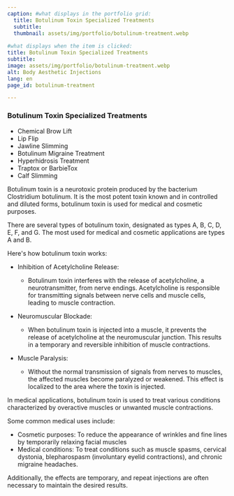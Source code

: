 ```yaml
---
caption: #what displays in the portfolio grid:
  title: Botulinum Toxin Specialized Treatments
  subtitle:  
  thumbnail: assets/img/portfolio/botulinum-treatment.webp
  
#what displays when the item is clicked:
title: Botulinum Toxin Specialized Treatments
subtitle: 
image: assets/img/portfolio/botulinum-treatment.webp
alt: Body Aesthetic Injections
lang: en
page_id: botulinum-treatment

---
```

### Botulinum Toxin Specialized Treatments
- Chemical Brow Lift
- Lip Flip
- Jawline Slimming
- Botulinum Migraine Treatment 
- Hyperhidrosis Treatment
- Traptox or BarbieTox
- Calf Slimming

Botulinum toxin is a neurotoxic protein produced by the bacterium Clostridium botulinum. It is the most potent toxin known and in controlled and diluted forms, botulinum toxin is used for medical and cosmetic purposes.  

There are several types of botulinum toxin, designated as types A, B, C, D, E, F, and G. The most used for medical and cosmetic applications are types A and B.  

Here's how botulinum toxin works:  
- Inhibition of Acetylcholine Release:
  -	Botulinum toxin interferes with the release of acetylcholine, a neurotransmitter, from nerve endings. Acetylcholine is responsible for transmitting signals between nerve cells and muscle cells, leading to muscle contraction.  

- Neuromuscular Blockade:
  -	When botulinum toxin is injected into a muscle, it prevents the release of acetylcholine at the neuromuscular junction. This results in a temporary and reversible inhibition of muscle contractions.  

- Muscle Paralysis:
  -	Without the normal transmission of signals from nerves to muscles, the affected muscles become paralyzed or weakened. This effect is localized to the area where the toxin is injected.  

In medical applications, botulinum toxin is used to treat various conditions characterized by overactive muscles or unwanted muscle contractions.  

Some common medical uses include:
- Cosmetic purposes: To reduce the appearance of wrinkles and fine lines by temporarily relaxing facial muscles
- Medical conditions: To treat conditions such as muscle spasms, cervical dystonia, blepharospasm (involuntary eyelid contractions), and chronic migraine headaches. 

Additionally, the effects are temporary, and repeat injections are often necessary to maintain the desired results.
